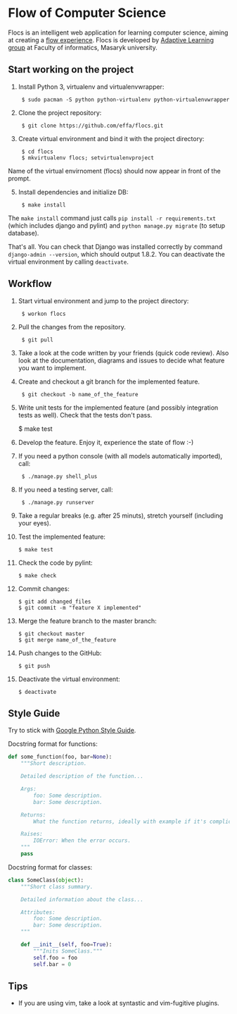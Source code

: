 # Flow of Computer Science
Flocs is an intelligent web application for learning computer science,
aiming at creating a [flow experience][1].
Flocs is developed by [Adaptive Learning group][2] at Faculty of informatics, Masaryk university.

  [1]: https://en.wikipedia.org/wiki/Flow_(psychology)
  [2]: http://www.fi.muni.cz/adaptivelearning/

## Start working on the project

1. Install Python 3, virtualenv and virtualenvwrapper:

        $ sudo pacman -S python python-virtualenv python-virtualenvwrapper

2. Clone the project repository:

        $ git clone https://github.com/effa/flocs.git

3. Create virtual environment and bind it with the project directory:

        $ cd flocs
        $ mkvirtualenv flocs; setvirtualenvproject

  Name of the virtual envirnoment (flocs) should now appear in front of the prompt.

5. Install dependencies and initialize DB:

        $ make install

  The `make install` command just calls `pip install -r requirements.txt` (which includes django and pylint) and `python manage.py migrate` (to setup database).

That's all. You can check that Django was installed correctly by command `django-admin --version`,
which should output 1.8.2.
You can deactivate the virtual environment by calling `deactivate`.

## Workflow

1. Start virtual environment and jump to the project directory:

        $ workon flocs

2. Pull the changes from the repository.

        $ git pull

3. Take a look at the code written by your friends (quick code review).
  Also look at the documentation, diagrams and issues to decide what feature you want to implement.

4. Create and checkout a git branch for the implemented feature.

        $ git checkout -b name_of_the_feature

5. Write unit tests for the implemented feature (and possibly integration tests as well).
  Check that the tests don't pass.

      $ make test

6. Develop the feature. Enjoy it, experience the state of flow :-)

7. If you need a python console (with all models automatically imported), call:

        $ ./manage.py shell_plus

8. If you need a testing server, call:

        $ ./manage.py runserver

9. Take a regular breaks (e.g. after 25 minuts), stretch yourself (including your eyes).

10. Test the implemented feature:

        $ make test

11. Check the code by pylint:

        $ make check

12. Commit changes:

        $ git add changed_files
        $ git commit -m "feature X implemented"

13. Merge the feature branch to the master branch:

        $ git checkout master
        $ git merge name_of_the_feature

14. Push changes to the GitHub:

        $ git push

15. Deactivate the virtual environment:

        $ deactivate

## Style Guide

Try to stick with [Google Python Style Guide][gpsg].

  [gpsg]: http://google.github.io/styleguide/pyguide.html


Docstring format for functions:

```python
def some_function(foo, bar=None):
    """Short description.

    Detailed description of the function...

    Args:
        foo: Some description.
        bar: Some description.

    Returns:
        What the function returns, ideally with example if it's complicated.

    Raises:
        IOError: When the error occurs.
    """
    pass

```

Docstring format for classes:

```python
class SomeClass(object):
    """Short class summary.

    Detailed information about the class...

    Attributes:
        foo: Some description.
        bar: Some description.
    """

    def __init__(self, foo=True):
        """Inits SomeClass."""
        self.foo = foo
        self.bar = 0
```



## Tips

* If you are using vim, take a look at syntastic and vim-fugitive plugins.


